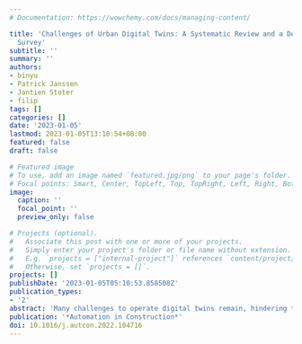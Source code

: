 ```yaml
---
# Documentation: https://wowchemy.com/docs/managing-content/

title: 'Challenges of Urban Digital Twins: A Systematic Review and a Delphi Expert
  Survey'
subtitle: ''
summary: ''
authors:
- binyu
- Patrick Janssen
- Jantien Stoter
- filip
tags: []
categories: []
date: '2023-01-05'
lastmod: 2023-01-05T13:10:54+08:00
featured: false
draft: false

# Featured image
# To use, add an image named `featured.jpg/png` to your page's folder.
# Focal points: Smart, Center, TopLeft, Top, TopRight, Left, Right, BottomLeft, Bottom, BottomRight.
image:
  caption: ''
  focal_point: ''
  preview_only: false

# Projects (optional).
#   Associate this post with one or more of your projects.
#   Simply enter your project's folder or file name without extension.
#   E.g. `projects = ["internal-project"]` references `content/project/deep-learning/index.md`.
#   Otherwise, set `projects = []`.
projects: []
publishDate: '2023-01-05T05:10:53.858508Z'
publication_types:
- '2'
abstract: 'Many challenges to operate digital twins remain, hindering their design and implementation, and are rarely discussed. Furthermore, issues of social and legal nature are often overlooked. We identify the challenges of operating digital twins in the urban context through a bifurcated and multi-dimensional approach: a systematic literature review and an expert survey. The review organises the identified challenges across technical and non-technical dimensions. As the topic is novel, the corpus is rather small and lacking the contextualisation of challenges. Thus, we complement it with a survey based on the Delphi method, involving a diverse panel of domain experts covering academia, industry and government organisations. Combining the results, we identify 14 technical and 9 non-technical challenges and map them to phases of the digital twin’s life cycle. The most severe challenges appear to be related to interoperability (e.g. disparate semantic standards) and practical value (e.g. lack of business models).'
publication: '*Automation in Construction*'
doi: 10.1016/j.autcon.2022.104716
---
```


